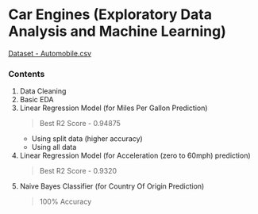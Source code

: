 # Car Engines (Exploratory Data Analysis and Machine Learning)
[Dataset - Automobile.csv](https://www.kaggle.com/datasets/tawfikelmetwally/automobile-dataset)  

### Contents

1. Data Cleaning
2. Basic EDA
3. Linear Regression Model (for Miles Per Gallon Prediction)  
   > Best R2 Score - 0.94875
    - Using split data (higher accuracy)
    - Using all data
4. Linear Regression Model (for Acceleration (zero to 60mph) prediction)  
   > Best R2 Score - 0.9320
5. Naive Bayes Classifier (for Country Of Origin Prediction)
   > 100% Accuracy
